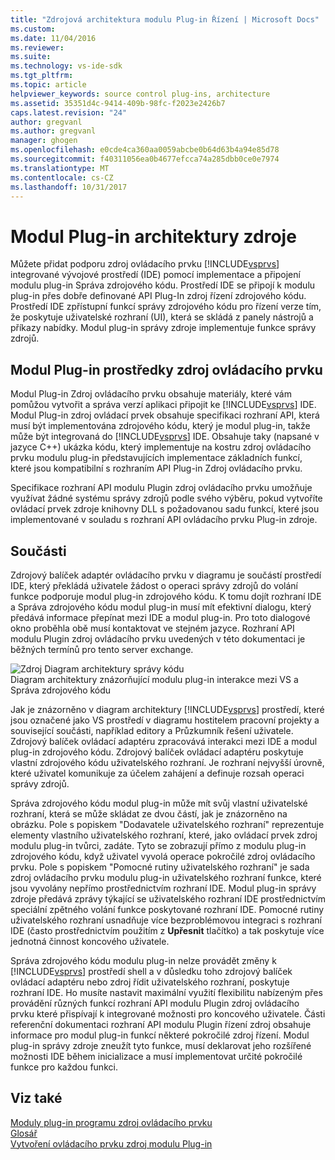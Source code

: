 ```yaml
---
title: "Zdrojová architektura modulu Plug-in Řízení | Microsoft Docs"
ms.custom: 
ms.date: 11/04/2016
ms.reviewer: 
ms.suite: 
ms.technology: vs-ide-sdk
ms.tgt_pltfrm: 
ms.topic: article
helpviewer_keywords: source control plug-ins, architecture
ms.assetid: 35351d4c-9414-409b-98fc-f2023e2426b7
caps.latest.revision: "24"
author: gregvanl
ms.author: gregvanl
manager: ghogen
ms.openlocfilehash: e0cde4ca360aa0059abcbe0b64d63b4a94e85d78
ms.sourcegitcommit: f40311056ea0b4677efcca74a285dbb0ce0e7974
ms.translationtype: MT
ms.contentlocale: cs-CZ
ms.lasthandoff: 10/31/2017
---
```

# <a name="source-control-plug-in-architecture"></a>Modul Plug-in architektury zdroje
Můžete přidat podporu zdroj ovládacího prvku [!INCLUDE[vsprvs](../../code-quality/includes/vsprvs_md.md)] integrované vývojové prostředí (IDE) pomocí implementace a připojení modulu plug-in Správa zdrojového kódu. Prostředí IDE se připojí k modulu plug-in přes dobře definované API Plug-In zdroj řízení zdrojového kódu. Prostředí IDE zpřístupní funkcí správy zdrojového kódu pro řízení verze tím, že poskytuje uživatelské rozhraní (UI), která se skládá z panely nástrojů a příkazy nabídky. Modul plug-in správy zdroje implementuje funkce správy zdrojů.  
  
## <a name="source-control-plug-in-resources"></a>Modul Plug-in prostředky zdroj ovládacího prvku  
 Modul Plug-in Zdroj ovládacího prvku obsahuje materiály, které vám pomůžou vytvořit a správa verzí aplikaci připojit ke [!INCLUDE[vsprvs](../../code-quality/includes/vsprvs_md.md)] IDE. Modul Plug-in zdroj ovládací prvek obsahuje specifikaci rozhraní API, která musí být implementována zdrojového kódu, který je modul plug-in, takže může být integrovaná do [!INCLUDE[vsprvs](../../code-quality/includes/vsprvs_md.md)] IDE. Obsahuje taky (napsané v jazyce C++) ukázka kódu, který implementuje na kostru zdroj ovládacího prvku modulu plug-in představujících implementace základních funkcí, které jsou kompatibilní s rozhraním API Plug-in Zdroj ovládacího prvku.  
  
 Specifikace rozhraní API modulu Plugin zdroj ovládacího prvku umožňuje využívat žádné systému správy zdrojů podle svého výběru, pokud vytvoříte ovládací prvek zdroje knihovny DLL s požadovanou sadu funkcí, které jsou implementované v souladu s rozhraní API ovládacího prvku Plug-in zdroje.  
  
## <a name="components"></a>Součásti  
 Zdrojový balíček adaptér ovládacího prvku v diagramu je součástí prostředí IDE, který překládá uživatele žádost o operaci správy zdrojů do volání funkce podporuje modul plug-in zdrojového kódu. K tomu dojít rozhraní IDE a Správa zdrojového kódu modul plug-in musí mít efektivní dialogu, který předává informace přepínat mezi IDE a modul plug-in. Pro toto dialogové okno proběhla obě musí kontaktovat ve stejném jazyce. Rozhraní API modulu Plugin zdroj ovládacího prvku uvedených v této dokumentaci je běžných termínů pro tento server exchange.  
  
 ![Zdroj Diagram architektury správy kódu](../../extensibility/internals/media/vs_sccsdk_plug_in_arch.gif "vs_sccsdk_plug_in_arch")  
Diagram architektury znázorňující modulu plug-in interakce mezi VS a Správa zdrojového kódu  
  
 Jak je znázorněno v diagram architektury [!INCLUDE[vsprvs](../../code-quality/includes/vsprvs_md.md)] prostředí, které jsou označené jako VS prostředí v diagramu hostitelem pracovní projekty a související součásti, například editory a Průzkumník řešení uživatele. Zdrojový balíček ovládací adaptéru zpracovává interakci mezi IDE a modul plug-in zdrojového kódu. Zdrojový balíček ovládací adaptéru poskytuje vlastní zdrojového kódu uživatelského rozhraní. Je rozhraní nejvyšší úrovně, které uživatel komunikuje za účelem zahájení a definuje rozsah operaci správy zdrojů.  
  
 Správa zdrojového kódu modul plug-in může mít svůj vlastní uživatelské rozhraní, která se může skládat ze dvou částí, jak je znázorněno na obrázku. Pole s popiskem "Dodavatele uživatelského rozhraní" reprezentuje elementy vlastního uživatelského rozhraní, které, jako ovládací prvek zdroj modulu plug-in tvůrci, zadáte. Tyto se zobrazují přímo z modulu plug-in zdrojového kódu, když uživatel vyvolá operace pokročilé zdroj ovládacího prvku. Pole s popiskem "Pomocné rutiny uživatelského rozhraní" je sada zdroj ovládacího prvku modulu plug-in uživatelského rozhraní funkce, které jsou vyvolány nepřímo prostřednictvím rozhraní IDE. Modul plug-in správy zdroje předává zprávy týkající se uživatelského rozhraní IDE prostřednictvím speciální zpětného volání funkce poskytované rozhraní IDE. Pomocné rutiny uživatelského rozhraní usnadňuje více bezproblémovou integraci s rozhraní IDE (často prostřednictvím použitím z **Upřesnit** tlačítko) a tak poskytuje více jednotná činnost koncového uživatele.  
  
 Správa zdrojového kódu modulu plug-in nelze provádět změny k [!INCLUDE[vsprvs](../../code-quality/includes/vsprvs_md.md)] prostředí shell a v důsledku toho zdrojový balíček ovládací adaptéru nebo zdroj řídit uživatelského rozhraní, poskytuje rozhraní IDE. Ho musíte nastavit maximální využití flexibilitu nabízeným přes provádění různých funkcí rozhraní API modulu Plugin zdroj ovládacího prvku které přispívají k integrované možnosti pro koncového uživatele. Části referenční dokumentaci rozhraní API modulu Plugin řízení zdroj obsahuje informace pro modul plug-in funkcí některé pokročilé zdroj řízení. Modul plug-in správy zdroje zneužít tyto funkce, musí deklarovat jeho rozšířené možnosti IDE během inicializace a musí implementovat určité pokročilé funkce pro každou funkci.  
  
## <a name="see-also"></a>Viz také  
 [Moduly plug-in programu zdroj ovládacího prvku](../../extensibility/source-control-plug-ins.md)   
 [Glosář](../../extensibility/source-control-plug-in-glossary.md)   
 [Vytvoření ovládacího prvku zdroj modulu Plug-in](../../extensibility/internals/creating-a-source-control-plug-in.md)
